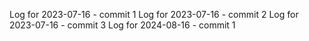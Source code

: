 Log for 2023-07-16 - commit 1
Log for 2023-07-16 - commit 2
Log for 2023-07-16 - commit 3
Log for 2024-08-16 - commit 1
